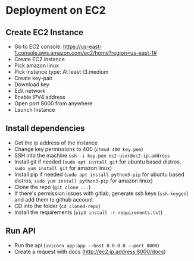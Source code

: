 # Deployment on EC2

## Create EC2 Instance

- Go to EC2 console: https://us-east-1.console.aws.amazon.com/ec2/home?region=us-east-1#
- Create EC2 instance
- Pick amazon linux
- Pick instance type: At least t3.medium
- Create key-pair
- Download key
- Edit network
- Enable IPV4 address
- Open port 8000 from anywhere
- Launch Instance

## Install dependencies
- Get the ip address of the instance
- Change key permissions to 400 (`chmod 400 key.pem`)
- SSH into the machine `ssh -i key.pem ec2-user@ec2.ip.address`
- Install git if needed (`sudo apt install git` for ubuntu based distros, `sudo yum install git` for amazon linux)
- Install pip if needed (`sudo apt install python3-pip` for ubuntu based distros, `sudo yum install python3-pip` for amazon linux)
- Clone the repo (`git clone ...`)
- If there's permission issues with gitlab, generate ssh keys (`ssh-keygen`) and add them to github account
- CD into the folder (`cd cloned-repo`)
- Install the requirements (`pip3 install -r requirements.txt`)

## Run API
- Run the api (`uvicorn app:app --host 0.0.0.0 --port 8000`)
- Create a request with docs (http://ec2.ip.address:8000/docs)
